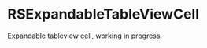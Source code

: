 RSExpandableTableViewCell
=========================

Expandable tableview cell, working in progress.
